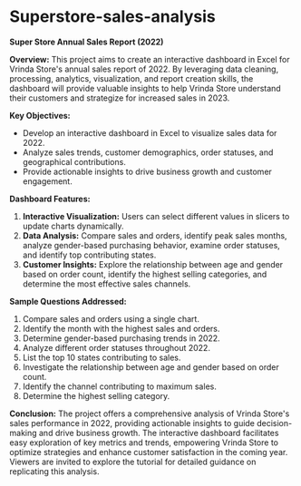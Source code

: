 # Superstore-sales-analysis
**Super Store Annual Sales Report (2022)**

**Overview:**
This project aims to create an interactive dashboard in Excel for Vrinda Store's annual sales report of 2022. By leveraging data cleaning, processing, analytics, visualization, and report creation skills, the dashboard will provide valuable insights to help Vrinda Store understand their customers and strategize for increased sales in 2023.

**Key Objectives:**
- Develop an interactive dashboard in Excel to visualize sales data for 2022.
- Analyze sales trends, customer demographics, order statuses, and geographical contributions.
- Provide actionable insights to drive business growth and customer engagement.

**Dashboard Features:**
1. **Interactive Visualization:** Users can select different values in slicers to update charts dynamically.
2. **Data Analysis:** Compare sales and orders, identify peak sales months, analyze gender-based purchasing behavior, examine order statuses, and identify top contributing states.
3. **Customer Insights:** Explore the relationship between age and gender based on order count, identify the highest selling categories, and determine the most effective sales channels.

**Sample Questions Addressed:**
1. Compare sales and orders using a single chart.
2. Identify the month with the highest sales and orders.
3. Determine gender-based purchasing trends in 2022.
4. Analyze different order statuses throughout 2022.
5. List the top 10 states contributing to sales.
6. Investigate the relationship between age and gender based on order count.
7. Identify the channel contributing to maximum sales.
8. Determine the highest selling category.

**Conclusion:**
The project offers a comprehensive analysis of Vrinda Store's sales performance in 2022, providing actionable insights to guide decision-making and drive business growth. The interactive dashboard facilitates easy exploration of key metrics and trends, empowering Vrinda Store to optimize strategies and enhance customer satisfaction in the coming year. Viewers are invited to explore the tutorial for detailed guidance on replicating this analysis.
